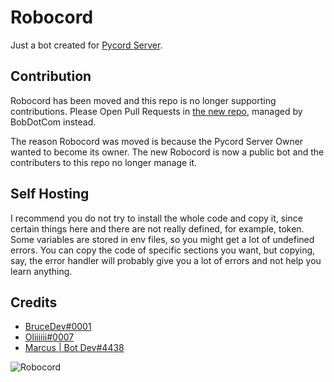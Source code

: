 # Robocord

<!-- Robocord is a bot created for the community of the Pycord Server. -->
Just a bot created for [Pycord Server](https://discord.gg/pycord).

## Contribution

<!-- This repository is open for pull requests. But it might take long for us to review it. If the pull request adds
something good, we might add it 👍.

New to github? you can look at [this](https://github.com/firstcontributions/first-contributions) and learn how to
contribute.

When creating the pull request, please make sure to specify the following in the PR description.

- A brief description on what this is for.
- Does it add anything new.
  - If so, what is it.
- Were the changes tested.

Also make sure to create a new branch and commit your changes to that instead. -->

Robocord has been moved and this repo is no longer supporting contributions. Please Open Pull Requests in [the new repo](https://github.com/Pycord-Development/Robocord), managed by BobDotCom instead.

The reason Robocord was moved is because the Pycord Server Owner wanted to become its owner. The new Robocord is now a public bot and the contributers to this repo no longer manage it.

## Self Hosting

I recommend you do not try to install the whole code and copy it, since certain things here and there
are not really defined, for example, token. Some variables are stored in env files, so you might get a lot of
undefined errors. You can copy the code of specific sections you want, but copying, say, the error handler will
probably give you a lot of errors and not help you learn anything.
<!-- might wanna change in the future idk -->

## Credits

- [BruceDev#0001](https://discord.com/users/571638000661037056)
- [Oliiiiii#0007](https://discord.com/users/761932885565374474)
- [Marcus | Bot Dev#4438](https://discord.com/users/754557382708822137)

![Robocord](https://user-images.githubusercontent.com/86602706/132475732-a2e0cb82-ff20-4c2e-ad38-50f33a5c8ac9.png)
